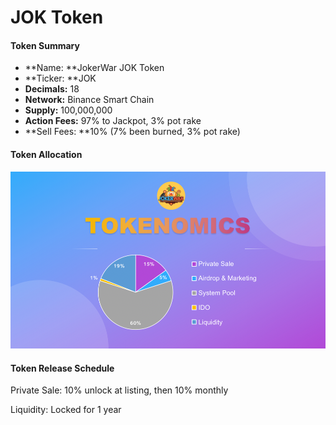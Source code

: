 # JOK Token

#### Token **Summary** <a href="6aff" id="6aff"></a>

* **Name: **JokerWar JOK Token
* **Ticker: **JOK
* **Decimals:** 18
* **Network:** Binance Smart Chain
* **Supply:** 100,000,000
* **Action Fees:** 97% to Jackpot, 3% pot rake
* **Sell Fees: **10% (7% been burned, 3% pot rake)

#### Token Allocation

![](<../.gitbook/assets/token (1).png>)

#### **Token Release Schedule** <a href="45ce" id="45ce"></a>

Private Sale: 10% unlock at listing, then 10% monthly

Liquidity: Locked for 1 year
